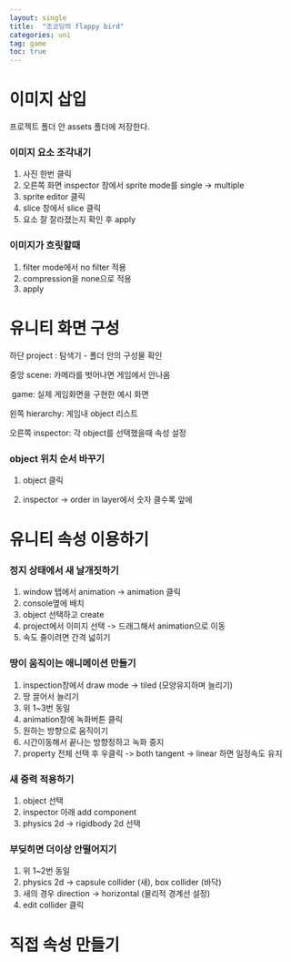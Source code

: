 ```yaml
---
layout: single
title:  "조코딩의 flappy bird"
categories: uni
tag: game
toc: true
---
```


# 이미지 삽입 

프로젝트 폴더 안 assets 폴더에 저장한다.



### 이미지 요소 조각내기

1. 사진 한번 클릭
2. 오른쪽 화면 inspector 창에서 sprite mode를 single -> multiple
3. sprite editor 클릭
4. slice 창에서 slice 클릭
5. 요소 잘 잘라졌는지 확인 후 apply



### 이미지가 흐릿할때 

1. filter mode에서 no filter 적용
2. compression을 none으로 적용
3. apply



# 유니티 화면 구성 

하단 project : 탐색기 - 폴더 안의 구성물 확인

중앙 scene: 카메라를 벗어나면 게임에서 안나옴

​        game: 실제 게임화면을 구현한 예시 화면

왼쪽 hierarchy: 게임내 object 리스트

오른쪽 inspector: 각 object를 선택했을때 속성 설정

### object 위치 순서 바꾸기

1. object 클릭

2. inspector -> order in layer에서 숫자 클수록 앞에

   

# 유니티 속성 이용하기

### 정지 상태에서 새 날개짓하기

1. window 탭에서 animation -> animation 클릭
2. console옆에 배치
3. object 선택하고 create 
4. project에서 이미지 선택 -> 드래그해서 animation으로 이동
5. 속도 줄이려면 간격 넓히기



### 땅이 움직이는 애니메이션 만들기

1. inspection창에서 draw mode -> tiled (모양유지하며 늘리기)
2. 땅 끌어서 늘리기
3. 위 1~3번 동일
4. animation창에 녹화버튼 클릭
5. 원하는 방향으로 움직이기
6. 시간이동해서 끝나는 방향정하고 녹화 중지
7. property 전체 선택 후 우클릭 -> both tangent -> linear 하면 일정속도 유지



### 새 중력 적용하기

1. object 선택
2. inspector 아래 add component
3. physics 2d -> rigidbody 2d 선택



### 부딪히면 더이상 안떨어지기


1. 위 1~2번 동일
2. physics 2d -> capsule collider (새), box collider (바닥)
3. 새의 경우 direction -> horizontal (물리적 경계선 설정)
4. edit collider 클릭



# 직접 속성 만들기

